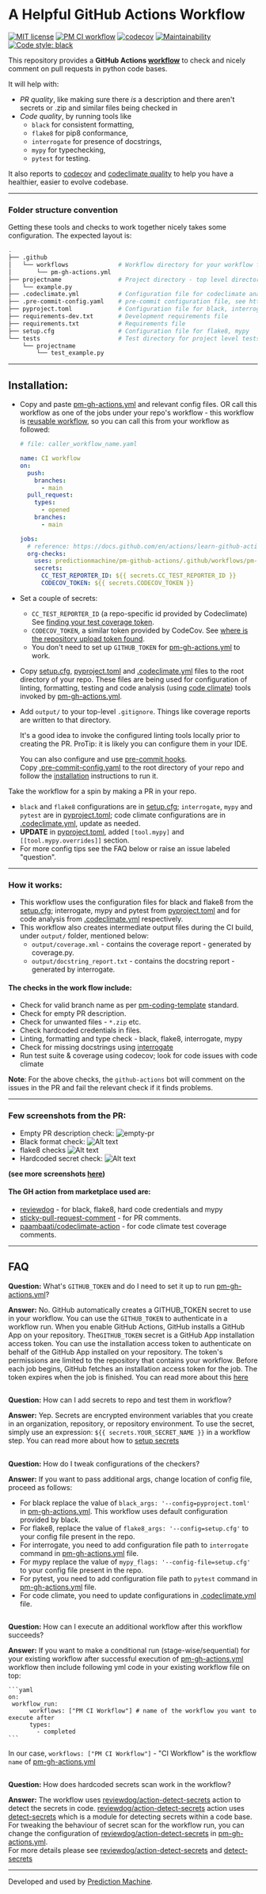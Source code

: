 # A Helpful GitHub Actions Workflow
[![MIT license](https://img.shields.io/badge/License-MIT-blue.svg)](https://lbesson.mit-license.org/)
[![PM CI workflow](https://github.com/predictionmachine/pm-coding-template/actions/workflows/pm-gh-actions.yml/badge.svg)](https://github.com/predictionmachine/pm-coding-template/actions/workflows/pm-gh-actions.yml)
[![codecov](https://codecov.io/gh/predictionmachine/pm-github-actions/branch/main/graph/badge.svg?token=2AQW1NP110)](https://codecov.io/gh/predictionmachine/pm-github-actions)
[![Maintainability](https://api.codeclimate.com/v1/badges/47ce8331f863c98ca216/maintainability)](https://codeclimate.com/github/predictionmachine/pm-github-actions/maintainability)
[![Code style: black](https://img.shields.io/badge/code%20style-black-000000.svg)](https://github.com/psf/black)
<!-- see https://app.codecov.io/gh/predictionmachine/pm-github-actions/settings/badge -->
<!-- see https://codeclimate.com/github/predictionmachine/pm-github-actions/badges#maintainability-markdown -->

This repository provides a **GitHub Actions [workflow](.github/workflows/pm-gh-actions.yml)** to check and nicely comment on
pull requests in python code bases.

It will help with:
- _PR quality_, like making sure there _is_ a description and there aren't secrets or .zip and similar files
  being checked in
- _Code quality_, by running tools like
  - `black` for consistent formatting,
  - `flake8` for pip8 conformance,
  - `interrogate` for presence of docstrings,
  - `mypy` for typechecking,
  - `pytest` for testing.

It also reports to [codecov](https://about.codecov.io/) and
[codeclimate quality](https://codeclimate.com/quality/) to
help you have a healthier, easier to evolve codebase.


 - - -

### Folder structure convention
Getting these tools and checks to work together nicely takes some configuration.
The expected layout is:

```bash
.
├── .github
│   └── workflows              # Workflow directory for your workflow files
│       └── pm-gh-actions.yml
├── projectname                # Project directory - top level directory for project
│   └── example.py
├── .codeclimate.yml           # Configuration file for codeclimate analysis
├── .pre-commit-config.yaml    # pre-commit configuration file, see https://pre-commit.com
├── pyproject.toml             # Configuration file for black, interrogate, mypy & pytest
├── requirements-dev.txt       # Development requirements file
├── requirements.txt           # Requirements file
├── setup.cfg                  # Configuration file for flake8, mypy
└── tests                      # Test directory for project level tests
    └── projectname
        └── test_example.py
```

- - -

## Installation:

- Copy and paste
  [pm-gh-actions.yml](.github/workflows/pm-gh-actions.yml) and relevant config files. OR call this workflow as one of the jobs under your repo's workflow - this workflow is [reusable workflow](https://docs.github.com/en/actions/learn-github-actions/reusing-workflows), so you can call this from your workflow as followed:

  ```YAML
  # file: caller_workflow_name.yaml

  name: CI workflow
  on:
    push:
      branches:
        - main
    pull_request:
      types:
        - opened
      branches:
        - main

  jobs:
    # reference: https://docs.github.com/en/actions/learn-github-actions/reusing-workflows#example-caller-workflow
    org-checks:
      uses: predictionmachine/pm-github-actions/.github/workflows/pm-gh-actions.yml@main
      secrets:
        CC_TEST_REPORTER_ID: ${{ secrets.CC_TEST_REPORTER_ID }}
        CODECOV_TOKEN: ${{ secrets.CODECOV_TOKEN }}
  ```

- Set a couple of secrets:
  - `CC_TEST_REPORTER_ID` (a repo-specific id provided by Codeclimate)
  See [finding your test coverage token](https://docs.codeclimate.com/docs/finding-your-test-coverage-token).
  - `CODECOV_TOKEN`, a similar token provided by CodeCov. See [where is the repository upload token found](https://docs.codecov.io/docs/frequently-asked-questions#where-is-the-repository-upload-token-found).
  - You don't need to set up `GITHUB_TOKEN` for [pm-gh-actions.yml](.github/workflows/pm-gh-actions.yml) to work.

- Copy [setup.cfg](setup.cfg), [pyproject.toml](pyproject.toml) and [.codeclimate.yml](.codeclimate.yml) files to the root directory of your repo. These files are being used for configuration of linting, formatting, testing and code analysis (using [code climate](https://docs.codeclimate.com/)) tools invoked by [pm-gh-actions.yml](.github/workflows/pm-gh-actions.yml).
- Add `output/` to your top-level `.gitignore`. Things like coverage reports are written to that directory.


  It's a good idea to invoke the configured linting tools locally prior to creating the PR.
  ProTip: it is likely you can configure them in your IDE.

  You can also configure and use [pre-commit hooks](https://pre-commit.com/#plugins). \
  Copy [.pre-commit-config.yaml](.pre-commit-config.yaml) to the root directory of your repo and follow the [installation](https://pre-commit.com/#installation) instructions to run it.

Take the workflow for a spin by making a PR in your repo.
  - `black` and `flake8` configurations are in [setup.cfg](setup.cfg); `interrogate`, `mypy` and `pytest` are in [pyproject.toml](pyproject.toml); code climate configurations are in [.codeclimate.yml](.codeclimate.yml), update as needed.
  - **UPDATE** in [pyproject.toml](pyproject.toml), added `[tool.mypy]` and `[[tool.mypy.overrides]]` section.
  - For more config tips see the FAQ below or raise an issue labeled "question".

- - -
### How it works:

- This workflow uses the configuration files for black and flake8 from the [setup.cfg](setup.cfg); interrogate, mypy and pytest from [pyproject.toml](pyproject.toml) and for code analysis from [.codeclimate.yml](.codeclimate.yml) respectively.
- This workflow also creates intermediate output files during the CI build, under `output/` folder, mentioned below:
  - `output/coverage.xml` - contains the coverage report - generated by coverage.py.
  - `output/docstring_report.txt` - contains the docstring report - generated by interrogate.

#### The checks in the work flow include:
   - Check for valid branch name as per [pm-coding-template](https://github.com/predictionmachine/pm-coding-template#github-branches-pull-requests) standard.
   - Check for empty PR description.
   - Check for unwanted files - `*.zip` etc.
   - Check hardcoded credentials in files.
   - Linting, formatting and type check - black, flake8, interrogate, mypy
   - Check for missing docstrings using [interrogate](https://github.com/econchick/interrogate)
   - Run test suite & coverage using codecov; look for code issues with code climate

**Note**: For the above checks, the `github-actions` bot will comment on the issues in the PR and fail the relevant check if it finds problems.

- - -

### Few screenshots from the PR:

- Empty PR description check:
![empty-pr](docs/screenshots/empty-pr-comment.png?raw=true "Empty PR comment")
- Black format check:
![Alt text](docs/screenshots/black-report.png?raw=true "Black format")
- flake8 checks
![Alt text](docs/screenshots/flake8-report.png?raw=true "Flake8")
- Hardcoded secret check:
![Alt text](docs/screenshots/secrets_report.png?raw=true "Hardcoded secrets report")

**(see more screenshots [here](/docs/screenshots))**

#### The GH action from marketplace used are:

- [reviewdog](https://github.com/reviewdog) - for black, flake8, hard code credentials and mypy
- [sticky-pull-request-comment](https://github.com/marocchino/sticky-pull-request-comment) - for PR comments.
- [paambaati/codeclimate-action](https://github.com/paambaati/codeclimate-action) - for code climate test coverage comments.

- - -

## FAQ

**Question:** What's `GITHUB_TOKEN` and do I need to set it up to run [pm-gh-actions.yml](.github/workflows/pm-gh-actions.yml)?

**Answer:** No. GitHub automatically creates a GITHUB_TOKEN secret to use in your workflow. You can use the `GITHUB_TOKEN` to authenticate in a workflow run.
When you enable GitHub Actions, GitHub installs a GitHub App on your repository. The`GITHUB_TOKEN` secret is a GitHub App installation access token. You can use the installation access token to authenticate on behalf of the GitHub App installed on your repository. The token's permissions are limited to the repository that contains your workflow. Before each job begins, GitHub fetches an installation access token for the job. The token expires when the job is finished.
You can read more about this [here](https://docs.github.com/en/actions/reference/authentication-in-a-workflow)

##

**Question:** How can I add secrets to repo and test them in workflow?

**Answer:** Yep. Secrets are encrypted environment variables that you create in an organization, repository, or repository environment.
To use the secret, simply use an expression: `${{ secrets.YOUR_SECRET_NAME }}` in a workflow step.
You can read more about how to [setup secrets](https://docs.github.com/en/actions/reference/encrypted-secrets)

##

**Question:** How do I tweak configurations of the checkers?

**Answer:**
If you want to pass additional args, change location of config file, proceed as follows:

 - For black replace the value of `black_args: '--config=pyproject.toml'` in [pm-gh-actions.yml](.github/workflows/pm-gh-actions.yml). This workflow uses default configuration provided by black.
  - For flake8, replace the value of `flake8_args: '--config=setup.cfg'` to your config file present in the repo.
  - For interrogate, you need to add configuration file path to `interrogate` command in [pm-gh-actions.yml](.github/workflows/pm-gh-actions.yml) file.
  - For mypy replace the value of `mypy_flags: '--config-file=setup.cfg'` to your config file present in the repo.
  - For pytest, you need to add configuration file path to `pytest` command in [pm-gh-actions.yml](.github/workflows/pm-gh-actions.yml) file.
  - For code climate, you need to update configurations in [.codeclimate.yml](.codeclimate.yml) file.

##

**Question:** How can I execute an additional workflow after this workflow succeeds?

**Answer:** If you want to make a conditional run (stage-wise/sequential) for your existing workflow after successful execution of [pm-gh-actions.yml](.github/workflows/pm-gh-actions.yml) workflow then include following yml code in your existing workflow file on top:

    ```yaml
    on:
     workflow_run:
          workflows: ["PM CI Workflow"] # name of the workflow you want to execute after
          types:
            - completed
    ```

 In our case, `workflows: ["PM CI Workflow"]` -  "CI Workflow" is the workflow `name` of [pm-gh-actions.yml](.github/workflows/pm-gh-actions.yml)

##

**Question:** How does hardcoded secrets scan work in the workflow?

**Answer:** The workflow uses [reviewdog/action-detect-secrets](https://github.com/reviewdog/action-detect-secrets) action to detect the secrets in code.
 [reviewdog/action-detect-secrets](https://github.com/reviewdog/action-detect-secrets) action uses [detect-secrets](https://github.com/Yelp/detect-secrets) which is a module for detecting secrets within a code base. \
 For tweaking the behaviour of secret scan for the workflow run, you can change the configuration of [reviewdog/action-detect-secrets](https://github.com/reviewdog/action-detect-secrets) in [pm-gh-actions.yml](.github/workflows/pm-gh-actions.yml). \
 For more details please see [reviewdog/action-detect-secrets](https://github.com/reviewdog/action-detect-secrets) and [detect-secrets](https://github.com/Yelp/detect-secrets)

- - -

Developed and used by [Prediction Machine](https://predmachine.com/).
